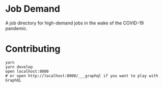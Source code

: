 # Job Demand

A job directory for high-demand jobs in the wake of the COVID-19 pandemic.

# Contributing

```
yarn
yarn develop
open localhost:8000
# or open http://localhost:8000/___graphql if you want to play with GraphQL
```
